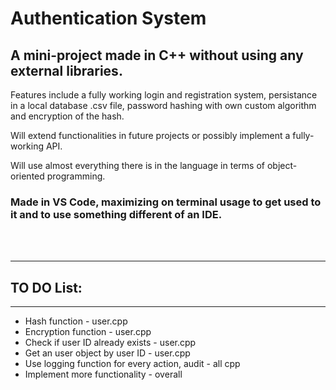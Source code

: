 # Authentication System
## A mini-project made in C++ without using any external libraries.

Features include a fully working login and registration system, persistance in a local database .csv file, password hashing with own custom algorithm and encryption of the hash. 

Will extend functionalities in future projects or possibly implement a fully-working API.

Will use almost everything there is in the language in terms of object-oriented programming.

### Made in VS Code, maximizing on terminal usage to get used to it and to use something different of an IDE.
<br><br>

---
## TO DO List:
---
* Hash function - user.cpp
* Encryption function - user.cpp
* Check if user ID already exists - user.cpp
* Get an user object by user ID - user.cpp
* Use logging function for every action, audit - all cpp
* Implement more functionality - overall

